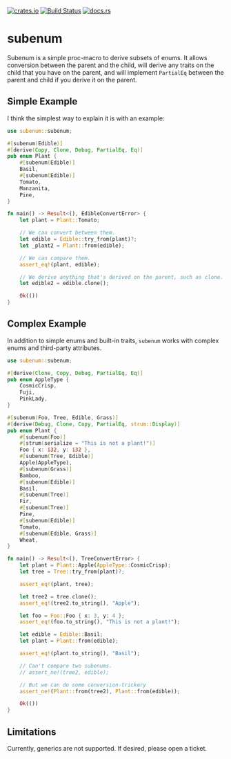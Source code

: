 [![crates.io](https://img.shields.io/crates/v/subenum.svg)](https://crates.io/crates/subenum)
[![Build Status](https://github.com/paholg/subenum/actions/workflows/check.yml/badge.svg)](https://github.com/paholg/subenum/actions/workflows/check.yml)
[![docs.rs](https://img.shields.io/docsrs/subenum)](https://docs.rs/subenum)

# subenum

Subenum is a simple proc-macro to derive subsets of enums. It allows conversion
between the parent and the child, will derive any traits on the child that you
have on the parent, and will implement `PartialEq` between the parent and child
if you derive it on the parent.

## Simple Example

I think the simplest way to explain it is with an example:

```rust
use subenum::subenum;

#[subenum(Edible)]
#[derive(Copy, Clone, Debug, PartialEq, Eq)]
pub enum Plant {
    #[subenum(Edible)]
    Basil,
    #[subenum(Edible)]
    Tomato,
    Manzanita,
    Pine,
}

fn main() -> Result<(), EdibleConvertError> {
    let plant = Plant::Tomato;

    // We can convert between them.
    let edible = Edible::try_from(plant)?;
    let _plant2 = Plant::from(edible);

    // We can compare them.
    assert_eq!(plant, edible);

    // We derive anything that's derived on the parent, such as clone.
    let edible2 = edible.clone();

    Ok(())
}
```

## Complex Example

In addition to simple enums and built-in traits, `subenum` works with complex enums and third-party attributes.

```rust
use subenum::subenum;

#[derive(Clone, Copy, Debug, PartialEq, Eq)]
pub enum AppleType {
    CosmicCrisp,
    Fuji,
    PinkLady,
}

#[subenum(Foo, Tree, Edible, Grass)]
#[derive(Debug, Clone, Copy, PartialEq, strum::Display)]
pub enum Plant {
    #[subenum(Foo)]
    #[strum(serialize = "This is not a plant!")]
    Foo { x: i32, y: i32 },
    #[subenum(Tree, Edible)]
    Apple(AppleType),
    #[subenum(Grass)]
    Bamboo,
    #[subenum(Edible)]
    Basil,
    #[subenum(Tree)]
    Fir,
    #[subenum(Tree)]
    Pine,
    #[subenum(Edible)]
    Tomato,
    #[subenum(Edible, Grass)]
    Wheat,
}

fn main() -> Result<(), TreeConvertError> {
    let plant = Plant::Apple(AppleType::CosmicCrisp);
    let tree = Tree::try_from(plant)?;

    assert_eq!(plant, tree);

    let tree2 = tree.clone();
    assert_eq!(tree2.to_string(), "Apple");

    let foo = Foo::Foo { x: 3, y: 4 };
    assert_eq!(foo.to_string(), "This is not a plant!");

    let edible = Edible::Basil;
    let plant = Plant::from(edible);

    assert_eq!(plant.to_string(), "Basil");

    // Can't compare two subenums.
    // assert_ne!(tree2, edible);

    // But we can do some conversion-trickery
    assert_ne!(Plant::from(tree2), Plant::from(edible));

    Ok(())
}
```


## Limitations

Currently, generics are not supported. If desired, please open a ticket.
